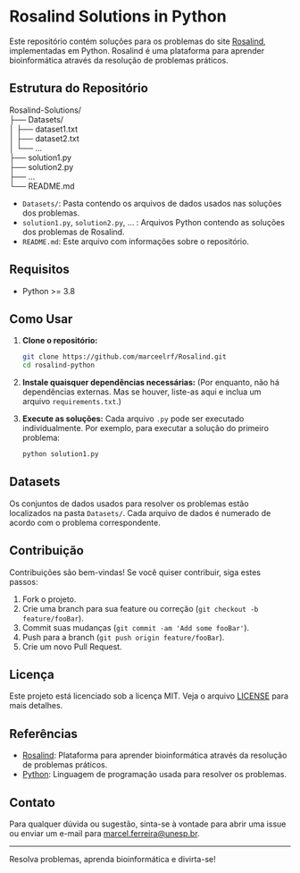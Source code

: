 # Rosalind Solutions in Python

Este repositório contém soluções para os problemas do site [Rosalind](http://rosalind.info/), implementadas em Python. Rosalind é uma plataforma para aprender bioinformática através da resolução de problemas práticos.

## Estrutura do Repositório

Rosalind-Solutions/  
├── Datasets/  
│ ├── dataset1.txt  
│ ├── dataset2.txt  
│ └── ...  
├── solution1.py  
├── solution2.py  
├── ...  
└── README.md  


- `Datasets/`: Pasta contendo os arquivos de dados usados nas soluções dos problemas.
- `solution1.py`, `solution2.py`, ... : Arquivos Python contendo as soluções dos problemas de Rosalind.
- `README.md`: Este arquivo com informações sobre o repositório.

## Requisitos

- Python >= 3.8

## Como Usar

1. **Clone o repositório:**
    ```bash
    git clone https://github.com/marceelrf/Rosalind.git
    cd rosalind-python
    ```

2. **Instale quaisquer dependências necessárias:**
    (Por enquanto, não há dependências externas. Mas se houver, liste-as aqui e inclua um arquivo `requirements.txt`.)

3. **Execute as soluções:**
    Cada arquivo `.py` pode ser executado individualmente. Por exemplo, para executar a solução do primeiro problema:
    ```bash
    python solution1.py
    ```

## Datasets

Os conjuntos de dados usados para resolver os problemas estão localizados na pasta `Datasets/`. Cada arquivo de dados é numerado de acordo com o problema correspondente.

## Contribuição

Contribuições são bem-vindas! Se você quiser contribuir, siga estes passos:

1. Fork o projeto.
2. Crie uma branch para sua feature ou correção (`git checkout -b feature/fooBar`).
3. Commit suas mudanças (`git commit -am 'Add some fooBar'`).
4. Push para a branch (`git push origin feature/fooBar`).
5. Crie um novo Pull Request.

## Licença

Este projeto está licenciado sob a licença MIT. Veja o arquivo [LICENSE](LICENSE) para mais detalhes.

## Referências

- [Rosalind](http://rosalind.info/): Plataforma para aprender bioinformática através da resolução de problemas práticos.
- [Python](https://www.python.org/): Linguagem de programação usada para resolver os problemas.

## Contato

Para qualquer dúvida ou sugestão, sinta-se à vontade para abrir uma issue ou enviar um e-mail para [marcel.ferreira@unesp.br](mailto:marcel.ferreira@unesp.br).

---

Resolva problemas, aprenda bioinformática e divirta-se!
